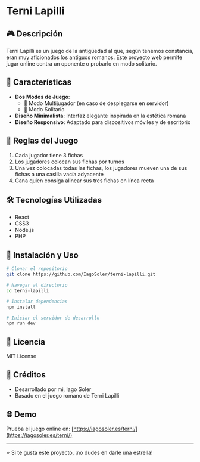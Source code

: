 # Terni Lapilli

## 🎮 Descripción
 Terni Lapilli es un juego de la antigüedad al que, según tenemos constancia, eran muy aficionados los antiguos romanos. Este proyecto web permite jugar online contra un oponente o probarlo en modo solitario.

## 🌟 Características
- **Dos Modos de Juego**:
  - 👥 Modo Multijugador (en caso de desplegarse en servidor)
  - 🤖 Modo Solitario
- **Diseño Minimalista**: Interfaz elegante inspirada en la estética romana
- **Diseño Responsivo**: Adaptado para dispositivos móviles y de escritorio

## 🎯 Reglas del Juego
1. Cada jugador tiene 3 fichas
2. Los jugadores colocan sus fichas por turnos
3. Una vez colocadas todas las fichas, los jugadores mueven una de sus fichas a una casilla vacía adyacente
4. Gana quien consiga alinear sus tres fichas en línea recta

## 🛠️ Tecnologías Utilizadas
- React
- CSS3
- Node.js
- PHP

## 🚀 Instalación y Uso

```bash
# Clonar el repositorio
git clone https://github.com/IagoSoler/terni-lapilli.git

# Navegar al directorio
cd terni-lapilli

# Instalar dependencias
npm install

# Iniciar el servidor de desarrollo
npm run dev
```

## 📝 Licencia
MIT License 

## 👥 Créditos
- Desarrollado por mi, Iago Soler
- Basado en el juego romano de Terni Lapilli

## 🌐 Demo
Prueba el juego online en: [https://iagosoler.es/terni/](https://iagosoler.es/terni/)

---
⭐️ Si te gusta este proyecto, ¡no dudes en darle una estrella!